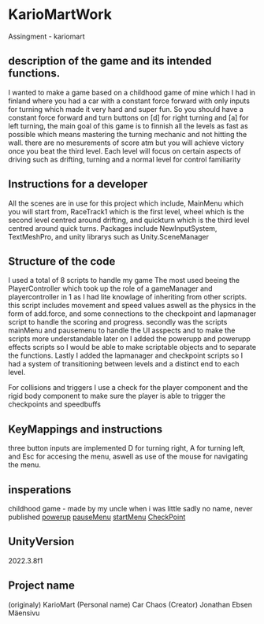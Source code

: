 # KarioMartWork
 Assingment - kariomart

 ## description of the game and its intended functions.
 I wanted to make a game based on a childhood game of mine which I had in finland where you had a car with a constant force forward with only inputs for turning which made it very hard and super fun.
 So you should have a constant force forward and turn buttons on \[d\] for right turning and \[a\] for left turning, the main goal of this game is to finnish all the levels as fast as possible which means mastering the turning mechanic and not hitting the wall. there are no mesurements of score atm but you will achieve victory once you beat the third level. Each level will focus on certain aspects of driving such as drifting, turning and a normal level for control familiarity
 ## Instructions for a developer
 All the scenes are in use for this project which include, MainMenu which you will start from, RaceTrack1 which is the first level, wheel which is the second level centred around drifting, and quickturn which is the third level centred around quick turns. Packages include NewInputSystem, TextMeshPro, and unity librarys such as Unity.SceneManager
 ## Structure of the code
 I used a total of 8 scripts to handle my game The most used beeing the PlayerController which took up the role of a gameManager and playercontroller in 1 as I had lite knowlage of inheriting from other scripts. this script includes movement and speed values aswell as the physics in the form of add.force, and some connections to the checkpoint and lapmanager script to handle the scoring and progress.
 secondly was the scripts mainMenu and pausemenu to handle the UI asspects and to make the scripts more understandable
 later on I added the powerupp and powerupp effects scripts so I would be able to make scriptable objects and to separate the functions. Lastly I added the lapmanager and checkpoint scripts so I had a system of transitioning between levels and a distinct end to each level.

 For collisions and triggers I use a check for the player component and the rigid body component to make sure the player is able to trigger the checkpoints and speedbuffs
 ## KeyMappings and instructions 
 three button inputs are implemented D for turning right, A for turning left, and Esc for accesing the menu, aswell as use of the mouse for navigating the menu.
 ## insperations
 childhood game - made by my uncle when i was little sadly no name, never published
 [powerup](https://www.youtube.com/watch?v=PkNRPOrtyls&ab_channel=BMo)
 [pauseMenu](https://www.youtube.com/watch?v=JivuXdrIHK0)
 [startMenu](https://www.youtube.com/watch?v=zc8ac_qUXQY)
 [CheckPoint](https://www.youtube.com/watch?v=F1JRy8nFTb4)
 ## UnityVersion
 2022.3.8f1
 ## Project name
 (originaly) KarioMart (Personal name) Car Chaos (Creator) Jonathan Ebsen Mäensivu
